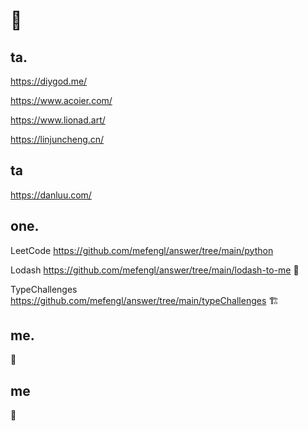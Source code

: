 # 👋

## ta.

https://diygod.me/

https://www.acoier.com/

https://www.lionad.art/

https://linjuncheng.cn/

## ta

https://danluu.com/

## one.

LeetCode https://github.com/mefengl/answer/tree/main/python

Lodash https://github.com/mefengl/answer/tree/main/lodash-to-me 🚧

TypeChallenges https://github.com/mefengl/answer/tree/main/typeChallenges 🏗️

## me. 

🚧

## me 

🚧
